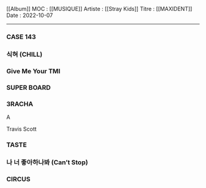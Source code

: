 [[Album]]
MOC : [[MUSIQUE]]
Artiste : [[Stray Kids]]
Titre : [[MAXIDENT]]
Date : 2022-10-07
***


### CASE 143

### 식혀 (CHILL)

### Give Me Your TMI

### SUPER BOARD 

### 3RACHA 
A

Travis Scott


### TASTE

### 나 너 좋아하나봐 (Can’t Stop) 

### CIRCUS
